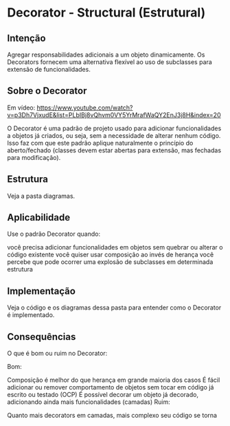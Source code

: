 # Decorator - Structural (Estrutural)

## Intenção

Agregar responsabilidades adicionais a um objeto dinamicamente. Os Decorators fornecem uma alternativa flexível ao uso de subclasses para extensão de funcionalidades.

## Sobre o Decorator

Em vídeo: https://www.youtube.com/watch?v=p3Dh7VjxudE&list=PLbIBj8vQhvm0VY5YrMrafWaQY2EnJ3j8H&index=20

O Decorator é uma padrão de projeto usado para adicionar funcionalidades a objetos já criados, ou seja, sem a necessidade de alterar nenhum código. Isso faz com que este padrão aplique naturalmente o princípio do aberto/fechado (classes devem estar abertas para extensão, mas fechadas para modificação).

## Estrutura

Veja a pasta diagramas.

## Aplicabilidade

Use o padrão Decorator quando:

você precisa adicionar funcionalidades em objetos sem quebrar ou alterar o código existente
você quiser usar composição ao invés de herança
você percebe que pode ocorrer uma explosão de subclasses em determinada estrutura

## Implementação

Veja o código e os diagramas dessa pasta para entender como o Decorator é implementado.

## Consequências

O que é bom ou ruim no Decorator:

Bom:

Composição é melhor do que herança em grande maioria dos casos
É fácil adicionar ou remover comportamento de objetos sem tocar em código já escrito ou testado (OCP)
É possível decorar um objeto já decorado, adicionando ainda mais funcionalidades (camadas)
Ruim:

Quanto mais decorators em camadas, mais complexo seu código se torna